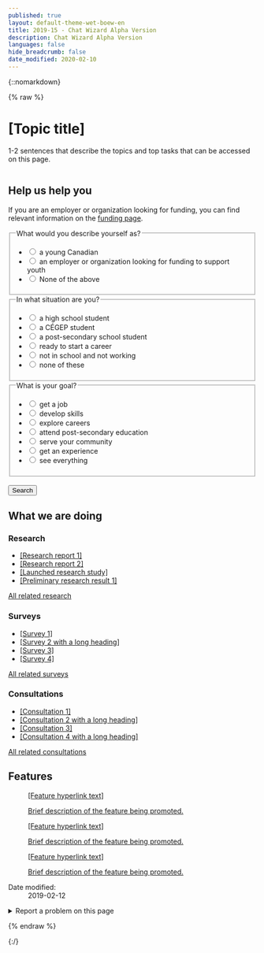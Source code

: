 ```yaml
---
published: true
layout: default-theme-wet-boew-en
title: 2019-15 - Chat Wizard Alpha Version
description: Chat Wizard Alpha Version
languages: false
hide_breadcrumb: false
date_modified: 2020-02-10
---
```


{::nomarkdown}

{% raw %}

<!-- Chat wizard -->
<link rel="stylesheet" type="text/css" href="2019-assets/chtwzrd/css/chtwzrd.css">
<div class="row profile">
	<div class="col-md-6">
		<h1 property="name" id="wb-cont">[Topic title]</h1>
		<p>1-2 sentences that describe the topics and top tasks that can be accessed on this page.</p>
	</div>
	<div class="col-md-6 mrgn-tp-sm hidden-sm hidden-xs">
		<img src="2019-assets/520x200.png" alt="" class="pull-right img-responsive thumbnail"/>
	</div>
</div>
<div class="row">
	<div class="col-md-8 pull-left">
		<section class="wb-chtwzrd">
			<h2>Help us help you</h2>
			<form class="mrgn-bttm-xl" data-chtwzrd='{"sendWizard":"Show results", "first":"q1", "titleWizard":"I can help you find the information you need", "startText":"Hi! I can help direct you to programs and services you might be interested in. Let&apos;s begin...", "endText":"Thank you. I have built a page with results you may find resourceful."}' action="page1.html">
				<p data-chtwzrd-intro='First, if you are an employer or organization looking for funding, you can find relevant information on the <a href="pagex.html">funding page</a>.'>If you are an employer or organization looking for funding, you can find relevant information on the <a href="pagex.html">funding page</a>.</p>
				<fieldset>
					<legend data-chtwzrd-q='{"labelWizard":"Are you:", "qId":"q1"}'>What would you describe yourself as?</legend>
					<ul class="list-unstyled mrgn-tp-md">
						<li>
							<label>
								<input type="radio" value="young-canadian" name="describe" data-chtwzrd-a='{"next":"q2"}' />
								<span>a young Canadian</span>
							</label>
						</li>
						<li>
							<label>
								<input type="radio" value="employer-organization-funding-support-youth" name="describe" data-chtwzrd-a='{"next":"none", "url":"page2.html"}' />
								<span>an employer or organization looking for funding to support youth</span>
							</label>
						</li>
						<li>
							<label>
								<input type="radio" value="none-above" name="describe" data-chtwzrd-a='{"next":"q3"}' />
								<span>None of the above</span>
							</label>
						</li>
					</ul>
				</fieldset>
				<fieldset>
					<legend data-chtwzrd-q='{"labelWizard":"Great! And are you:", "qId":"q2"}'>In what situation are you?</legend>
					<ul class="list-unstyled mrgn-tp-md">
						<li>
							<label>
								<input type="radio" value="high-school" name="situation" data-chtwzrd-a='{"next":"q3"}' />
								<span>a high school student</span>
							</label>
						</li>
						<li>
							<label>
								<input type="radio" value="cegep-student" name="situation" data-chtwzrd-a='{"next":"q3"}' />
								<span>a CÉGEP student</span>
							</label>
						</li>
						<li>
							<label>
								<input type="radio" value="post-secondary" name="situation" data-chtwzrd-a='{"next":"q3"}' />
								<span>a post-secondary school student</span>
							</label>
						</li>
						<li>
							<label>
								<input type="radio" value="ready-start-career" name="situation" data-chtwzrd-a='{"next":"q3"}' />
								<span>ready to start a career</span>
							</label>
						</li>
						<li>
							<label>
								<input type="radio" value="not-school-not-working" name="situation" data-chtwzrd-a='{"next":"q3"}' />
								<span>not in school and not working</span>
							</label>
						</li>
						<li>
							<label>
								<input type="radio" value="none" name="situation" data-chtwzrd-a='{"next":"q3"}' />
								<span>none of these</span>
							</label>
						</li>
					</ul>
				</fieldset>
				<fieldset>
					<legend data-chtwzrd-q='{"labelWizard":"Awesome! And would you like to:", "qId":"q3"}'>What is your goal?</legend>
					<ul class="list-unstyled mrgn-tp-md">
						<li>
							<label>
								<input type="radio" value="get-job" name="goal" data-chtwzrd-a='{"next":"none", "url":"page3.html"}' />
								<span>get a job</span>
							</label>
						</li>
						<li>
							<label>
								<input type="radio" value="develop-skills" name="goal" data-chtwzrd-a='{"next":"none", "url":"page4.html"}' />
								<span>develop skills</span>
							</label>
						</li>
						<li>
							<label>
								<input type="radio" value="explore-careers" name="goal" data-chtwzrd-a='{"next":"none", "url":"page5.html"}' />
								<span>explore careers</span>
							</label>
						</li>
						<li>
							<label>
								<input type="radio" value="post-secondary-education" name="goal" data-chtwzrd-a='{"next":"none", "url":"page6.html"}' />
								<span>attend post-secondary education</span>
							</label>
						</li>
						<li>
							<label>
								<input type="radio" value="serve-community" name="goal" data-chtwzrd-a='{"next":"none", "url":"page7.html"}' />
								<span>serve your community</span>
							</label>
						</li>
						<li>
							<label>
								<input type="radio" value="get-experience" name="goal" data-chtwzrd-a='{"next":"none", "url":"page8.html"}' />
								<span>get an experience</span>
							</label>
						</li>
						<li>
							<label>
								<input type="radio" value="everything" name="goal" data-chtwzrd-a='{"next":"none"}' />
								<span>see everything</span>
							</label>
						</li>
					</ul>
				</fieldset>
				<br/>
				<button type="submit" class="btn btn-sm btn-primary">Search</button>
			</form>
		</section>
	</div>
</div>
<section class="whtwedo">
	<h2>What we are doing</h2>
	<div class="row wb-eqht">
		<section class="col-lg-4 col-md-6">
			<h3>Research</h3>
			<ul>
				<li><a href="#">[Research report 1]</a></li>
				<li><a href="#">[Research report 2]</a></li>
				<li><a href="#">[Launched research study]</a></li>
				<li><a href="#">[Preliminary research result 1]</a></li>
			</ul>
			<p><a href="#">All related research</a></p>
		</section>
		<section class="col-lg-4 col-md-6">
			<h3>Surveys</h3>
			<ul>
					<li><a href="#">[Survey 1]</a></li>
				<li><a href="#">[Survey 2 with a long heading]</a></li>
				<li><a href="#">[Survey 3]</a></li>
				<li><a href="#">[Survey 4]</a></li>
			</ul>
			<p><a href="#">All related surveys</a></p>
		</section>
		<section class="col-lg-4 col-md-6">
			<h3>Consultations</h3>
			<ul>
				<li><a href="#">[Consultation 1]</a></li>
				<li><a href="#">[Consultation 2 with a long heading]</a></li>
				<li><a href="#">[Consultation 3]</a></li>
				<li><a href="#">[Consultation 4 with a long heading]</a></li>
			</ul>
			<p><a href="#">All related consultations</a></p>
		</section>
	</div>
</section>
<section class="gc-prtts">
	<h2>Features</h2>
	<div class="row">
		<div class="col-lg-4 col-md-6 mrgn-bttm-md">
			<a href="#">
				<figure>
					<figcaption>[Feature hyperlink text]</figcaption>
					<img src="2019-assets/360x203.png" alt="" class="img-responsive thumbnail mrgn-bttm-sm"/>
					<p>Brief description of the feature being promoted.</p>
				</figure>
			</a>
		</div>
		<div class="col-lg-4 col-md-6 mrgn-bttm-md">
			<a href="#">
				<figure>
					<figcaption>[Feature hyperlink text]</figcaption>
					<img src="2019-assets/360x203.png" alt="" class="img-responsive thumbnail mrgn-bttm-sm"/>
					<p>Brief description of the feature being promoted.</p>
				</figure>
			</a>
		</div>
		<div class="col-lg-4 col-md-6 mrgn-bttm-md">
			<a href="#">
				<figure>
					<figcaption>[Feature hyperlink text]</figcaption>
					<img src="2019-assets/360x203.png" alt="" class="img-responsive thumbnail mrgn-bttm-sm"/>
					<p>Brief description of the feature being promoted.</p>
				</figure>
			</a>
		</div>
	</div>
</section>
<div class="pagedetails">
	<dl id="wb-dtmd">
		<dt>Date modified:&#32;</dt>
		<dd><time property="dateModified">2019-02-12</time></dd>
	</dl>
	<div class="row">
		<div class="col-sm-6 col-md-5 col-lg-4">
			<details class="brdr-0">
				<summary class="btn btn-default text-center">Report a problem on this page</summary>
				<div class="well row">
					<div class="gc-rprt-prblm">
						<div class="gc-rprt-prblm-frm gc-rprt-prblm-tggl">
							<form action="#">
								<fieldset>
									<legend><span class="field-name">Please select all that apply: </span></legend>
										<div class="checkbox">
											<label for="problem1"><input type="checkbox" data-reveal="#broken" name="problem" value="Something is broken" id="problem1" />Something is broken</label>
										</div>
								</fieldset>
								<button type="submit" class="btn btn-primary wb-toggle" data-toggle='{"stateOff": "hide", "stateOn": "show", "selector": ".gc-rprt-prblm-tggl"}'>Submit</button>
							</form>
						</div>
						<div class="gc-rprt-prblm-thnk gc-rprt-prblm-tggl hide">
							<h3>Thank you for your help!</h3>
							<p>You will not receive a reply. For enquiries, please <a href="https://www.canada.ca/en/contact.html">contact us</a>.</p>
						</div>
					</div>
				</div>
			</details>
		</div>
		<div class="wb-share col-sm-4 col-md-3 col-sm-offset-2 col-md-offset-4 col-lg-offset-5" data-wb-share='{"lnkClass": "btn btn-default btn-block"}'></div>
	</div>
</div>

<script src="https://ajax.googleapis.com/ajax/libs/jquery/2.1.4/jquery.js"></script>

<!-- Chat wizard -->
<script src="2019-assets/chtwzrd/js/chtwzrd.js"></script>

{% endraw %}

{:/}